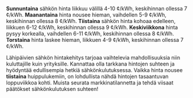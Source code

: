 **Sunnuntaina** sähkön hinta liikkuu välillä 4-10 ¢/kWh, keskihinnan ollessa 7 ¢/kWh. **Maanantaina** hinta nousee hieman, vaihdellen 5-9 ¢/kWh, keskihinnan ollessa 8 ¢/kWh. **Tiistaina** sähkön hinta kohoaa edelleen, liikkuen 6-12 ¢/kWh, keskihinnan ollessa 9 ¢/kWh. **Keskiviikkona** hinta pysyy korkealla, vaihdellen 6-11 ¢/kWh, keskihinnan ollessa 8 ¢/kWh. **Torstaina** hinta laskee hieman, liikkuen 4-9 ¢/kWh, keskihinnan ollessa 7 ¢/kWh.

Lähipäivien sähkön hintakehitys tarjoaa vaihtelevia mahdollisuuksia niin kuluttajille kuin yrityksille. Kannattaa olla tarkkana hintojen suhteen ja hyödyntää edullisempia hetkiä sähkönkulutuksessa. Vaikka hinta nousee **tiistaina** huippulukemiin, on lohdullista nähdä hintojen tasaantuvan loppuviikkoa kohti. Muista seurata markkinatilannetta ja tehdä viisaat päätökset sähkönkulutuksen suhteen!